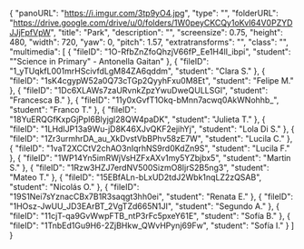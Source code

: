 {
      "panoURL": "https://i.imgur.com/3tp9yO4.jpg",
      "type": "",
      "folderURL": "https://drive.google.com/drive/u/0/folders/1W0peyCKCQy1oKvI64V0PZYDJJjFpfVpW",
      "title": "Park",
      "description": "",
      "screensize": 0.75,
      "height": 480,
      "width": 720,
      "yaw": 0,
      "pitch": 1.57,
      "extratransforms": "",
      "class": "",
      "multimedia": [
         {
            "fileID": "1O-RfbZnZfoQhzjV66fP_Ee1H4lI_ibpi",
            "student": "\"Science in Primary\" - Antonella Gaitan"
         },
         {
            "fileID": "1_yTUqkfL001mrHScivfdLgM84ZA6qddm",
            "student": "Clara S."
         },
         {
            "fileID": "1sK4cgypW52a0Q73cTGp2QyyhFxu0M8Et",
            "student": "Felipe M."
         },
         {
            "fileID": "1Dc6XLAWs7zaURvnkZpzYwuDweQULLSGl",
            "student": "Francesca B."
         },
         {
            "fileID": "11y0xGvfT1Okq-bMnn7acwq0AkWNohhb_",
            "student": "Franco T."
         },
         {
            "fileID": "18YuERQGfKxpGjPpl6Blyjgl28QW4paDK",
            "student": "Julieta T."
         },
         {
            "fileID": "1LHdIJP13a9Wu-jD8K46XJvQKF2ejihYj",
            "student": "Lola Di S."
         },
         {
            "fileID": "1Zr3urmhrDA_au_XkDvstVbBPhv58zE7W",
            "student": "Lucila C."
         },
         {
            "fileID": "1vaT2XCCtV2chAO3nIqrhNS9rd0KdZn9S",
            "student": "Lucila F."
         },
         {
            "fileID": "1WP14Yn5imRWjVsHZFxAXv1my5YZbjbx5",
            "student": "Martin S."
         },
         {
            "fileID": "1Rzw3HZJ7erdNV500SizmO8IjrS2B5ng3",
            "student": "Mateo T."
         },
         {
            "fileID": "15EBfALn-bLxUD2tdJ2Wbk1nqLZ2zQSAB",
            "student": "Nicolás O."
         },
         {
            "fileID": "19S1Nei7sYznacCBx7B1R3saqgt3hh0ei",
            "student": "Renata E."
         },
         {
            "fileID": "1HOsz-JwUU_JD3EArBT_2VgTZd665N1JI",
            "student": "Segundo A."
         },
         {
            "fileID": "11cjT-qa9GvWwpFTB_ntP3rFc5pxeY61E",
            "student": "Sofía B."
         },
         {
            "fileID": "1TnbEd1Gu9H6-2ZjBHkw_QWvHPynj69Fw",
            "student": "Sofía I."
         }
      ]
   }